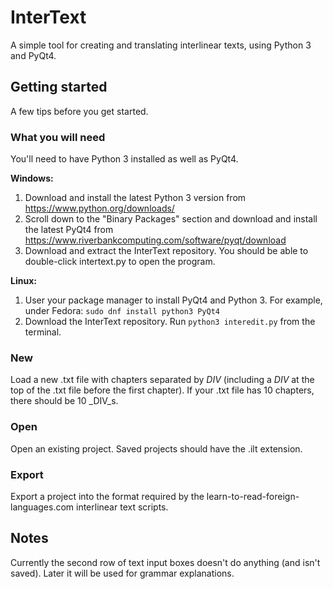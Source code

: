 # InterText
A simple tool for creating and translating interlinear texts, using Python 3 and PyQt4.

## Getting started
A few tips before you get started.

### What you will need
You'll need to have Python 3 installed as well as PyQt4.

**Windows:**

1. Download and install the latest Python 3 version from https://www.python.org/downloads/
2. Scroll down to the "Binary Packages" section and download and install the latest PyQt4 from https://www.riverbankcomputing.com/software/pyqt/download
3. Download and extract the InterText repository. You should be able to double-click intertext.py to open the program.

**Linux:**

1. User your package manager to install PyQt4 and Python 3. For example, under Fedora: `sudo dnf install python3 PyQt4`
2. Download the InterText repository. Run `python3 interedit.py` from the terminal.

### New
Load a new .txt file with chapters separated by _DIV_ (including a _DIV_ at the top of the .txt file before the first chapter). If your .txt file has 10 chapters, there should be 10 _DIV_s.

### Open
Open an existing project. Saved projects should have the .ilt extension.

### Export
Export a project into the format required by the learn-to-read-foreign-languages.com interlinear text scripts.

## Notes
Currently the second row of text input boxes doesn't do anything (and isn't saved). Later it will be used for grammar explanations.

